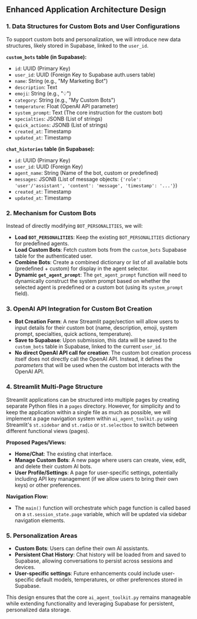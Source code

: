 ## Enhanced Application Architecture Design

### 1. Data Structures for Custom Bots and User Configurations

To support custom bots and personalization, we will introduce new data structures, likely stored in Supabase, linked to the `user_id`.

**`custom_bots` table (in Supabase):**
- `id`: UUID (Primary Key)
- `user_id`: UUID (Foreign Key to Supabase auth.users table)
- `name`: String (e.g., "My Marketing Bot")
- `description`: Text
- `emoji`: String (e.g., "💡")
- `category`: String (e.g., "My Custom Bots")
- `temperature`: Float (OpenAI API parameter)
- `system_prompt`: Text (The core instruction for the custom bot)
- `specialties`: JSONB (List of strings)
- `quick_actions`: JSONB (List of strings)
- `created_at`: Timestamp
- `updated_at`: Timestamp

**`chat_histories` table (in Supabase):**
- `id`: UUID (Primary Key)
- `user_id`: UUID (Foreign Key)
- `agent_name`: String (Name of the bot, custom or predefined)
- `messages`: JSONB (List of message objects: `{'role': 'user'/'assistant', 'content': 'message', 'timestamp': '...'}`)
- `created_at`: Timestamp
- `updated_at`: Timestamp

### 2. Mechanism for Custom Bots

Instead of directly modifying `BOT_PERSONALITIES`, we will:
- **Load `BOT_PERSONALITIES`**: Keep the existing `BOT_PERSONALITIES` dictionary for predefined agents.
- **Load Custom Bots**: Fetch custom bots from the `custom_bots` Supabase table for the authenticated user.
- **Combine Bots**: Create a combined dictionary or list of all available bots (predefined + custom) for display in the agent selector.
- **Dynamic `get_agent_prompt`**: The `get_agent_prompt` function will need to dynamically construct the system prompt based on whether the selected agent is predefined or a custom bot (using its `system_prompt` field).

### 3. OpenAI API Integration for Custom Bot Creation

- **Bot Creation Form**: A new Streamlit page/section will allow users to input details for their custom bot (name, description, emoji, system prompt, specialties, quick actions, temperature).
- **Save to Supabase**: Upon submission, this data will be saved to the `custom_bots` table in Supabase, linked to the current `user_id`.
- **No direct OpenAI API call for creation**: The custom bot creation process itself does not directly call the OpenAI API. Instead, it defines the *parameters* that will be used when the custom bot interacts with the OpenAI API.

### 4. Streamlit Multi-Page Structure

Streamlit applications can be structured into multiple pages by creating separate Python files in a `pages` directory. However, for simplicity and to keep the application within a single file as much as possible, we will implement a page navigation system within `ai_agent_toolkit.py` using Streamlit's `st.sidebar` and `st.radio` or `st.selectbox` to switch between different functional views (pages).

**Proposed Pages/Views:**
- **Home/Chat**: The existing chat interface.
- **Manage Custom Bots**: A new page where users can create, view, edit, and delete their custom AI bots.
- **User Profile/Settings**: A page for user-specific settings, potentially including API key management (if we allow users to bring their own keys) or other preferences.

**Navigation Flow:**
- The `main()` function will orchestrate which page function is called based on a `st.session_state.page` variable, which will be updated via sidebar navigation elements.

### 5. Personalization Areas

- **Custom Bots**: Users can define their own AI assistants.
- **Persistent Chat History**: Chat history will be loaded from and saved to Supabase, allowing conversations to persist across sessions and devices.
- **User-specific settings**: Future enhancements could include user-specific default models, temperatures, or other preferences stored in Supabase.

This design ensures that the core `ai_agent_toolkit.py` remains manageable while extending functionality and leveraging Supabase for persistent, personalized data storage.

